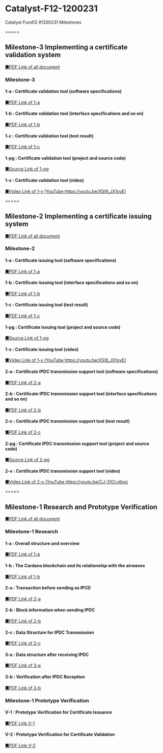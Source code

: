 # Catalyst-F12-1200231
Catalyst Fund12 #1200231 Milestones
  
=====  
## Milestone-3 Implementing a certificate validation system
 [ ■PDF Link of all document ](./DocumentM3/M3_Develop_eng_00_ALL.pdf) 
### Milestone-3
#### 1-a : Certificate validation tool (software specifications)
 [ ■PDF Link of 1-a ](./DocumentM3/M3_Develop_eng_01_D1a_sw.pdf)  
#### 1-b : Certificate validation tool (interface specifications and so on)
 [ ■PDF Link of 1-b ](./DocumentM3/M3_Develop_eng_02_D1b_if.pdf)  
#### 1-c : Certificate validation tool (test result)
 [ ■PDF Link of 1-c ](./DocumentM3/M3_Develop_eng_03_D1c_Test.pdf)
#### 1-pg : Certificate validation tool (project and source code)
 [ ■Source Link of 1-pg ](./DocumentM3/M3_Develop_src_Certificate_validation_tool)  
#### 1-v : Certificate validation tool (video)
 [ ■Video Link of 1-v (YouTube https://youtu.be/XSI9_JX1oyE)](https://youtu.be/XSI9_JX1oyE)   
  
=====  
## Milestone-2 Implementing a certificate issuing system
 [ ■PDF Link of all document ](./DocumentM2/M2_Develop_eng_00_ALL.pdf) 
### Milestone-2
#### 1-a : Certificate issuing tool (software specifications)
 [ ■PDF Link of 1-a ](./DocumentM2/M2_Develop_eng_01_D1a_sw.pdf)  
#### 1-b : Certificate issuing tool (interface specifications and so on)
 [ ■PDF Link of 1-b ](./DocumentM2/M2_Develop_eng_02_D1b_if.pdf)  
#### 1-c : Certificate issuing tool (test result)
 [ ■PDF Link of 1-c ](./DocumentM2/M2_Develop_eng_03_D1c_Test.pdf)
#### 1-pg : Certificate issuing tool (project and source code)
 [ ■Source Link of 1-pg ](./DocumentM2/M2_Develop_src_1_Certificate_issuing_tool)  
#### 1-v : Certificate issuing tool (video)
 [ ■Video Link of 1-v (YouTube https://youtu.be/XSI9_JX1oyE)](https://youtu.be/XSI9_JX1oyE)   
#### 2-a : Certificate IPDC transmission support tool (software specifications)
 [ ■PDF Link of 2-a ](./DocumentM2/M2_Develop_eng_04_D2a_sw.pdf)  
#### 2-b : Certificate IPDC transmission support tool (interface specifications and so on)
 [ ■PDF Link of 2-b ](./DocumentM2/M2_Develop_eng_05_D2b_if.pdf)  
#### 2-c : Certificate IPDC transmission support tool (test result)
 [ ■PDF Link of 2-c ](./DocumentM2/M2_Develop_eng_06_D2c_test.pdf)
#### 2-pg : Certificate IPDC transmission support tool (project and source code)
 [ ■Source Link of 2-pg ](./DocumentM2/M2_Develop_src_2_Certificate_IPDC_transmission_support_tool)  
#### 2-v : Certificate IPDC transmission support tool (video)
 [ ■Video Link of 2-v (YouTube https://youtu.be/CJ-31CLy6xs)](https://youtu.be/CJ-31CLy6xs)   
 
  
=====  
## Milestone-1 Research and Prototype Verification
 [ ■PDF Link of all document ](./Document/M1_Resources_eng_00_ALL.pdf) 
### Milestone-1 Research
#### 1-a : Overall structure and overview
 [ ■PDF Link of 1-a ](./Document/M1_Resources_eng_01_R1a.pdf)  
#### 1-b : The Cardano blockchain and its relationship with the airwaves
 [ ■PDF Link of 1-b ](./Document/M1_Resources_eng_02_R1b.pdf)  
#### 2-a : Transaction before sending as IPCD
 [ ■PDF Link of 2-a ](./Document/M1_Resources_eng_03_R2a.pdf)  
#### 2-b : Block information when sending IPDC
 [ ■PDF Link of 2-b ](./Document/M1_Resources_eng_04_R2b.pdf)  
#### 2-c : Data Structure for IPDC Transmission
 [ ■PDF Link of 2-c ](./Document/M1_Resources_eng_05_R2c.pdf)  
#### 3-a : Data structure after receiving IPDC
 [ ■PDF Link of 3-a ](./Document/M1_Resources_eng_06_R3a.pdf)  
#### 3-b : Verification after IPDC Reception
 [ ■PDF Link of 3-b ](./Document/M1_Resources_eng_07_R3b.pdf)  
### Milestone-1 Prototype Verification
#### V-1 : Prototype Verification for Certificate Issuance
 [ ■PDF Link V-1 ](./Document/M1_Resources_eng_08_V1.pdf)  
#### V-2 : Prototype Verification for Certificate Validation
 [ ■PDF Link V-2 ](./Document/M1_Resources_eng_09_V2.pdf)  
